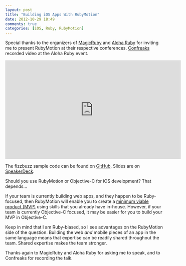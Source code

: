 ```yaml
---
layout: post
title: "Building iOS Apps With RubyMotion"
date: 2012-10-29 18:49
comments: true
categories: [iOS, Ruby, RubyMotion]
---
```


Special thanks to the organizers of [MagicRuby](http://magic-ruby.com/) and [Aloha Ruby](http://aloharubyconf.com/) for inviting me to present RubyMotion at their respective conferences. [Confreaks](http://confreaks.com/videos/1245-aloharuby2012-building-ios-apps-with-rubymotion) recorded video at the Aloha Ruby event.

<center>
<iframe name="rubymotionaloha" width="560" height="315" src="http://www.youtube.com/embed/3gCsen5Zs4s" frameborder="0" allowfullscreen></iframe>
</center>

The fizzbuzz sample code can be found on [GitHub](https://github.com/RayHightower/fizzbuzzrm). Slides are on [SpeakerDeck](https://speakerdeck.com/rayhightower/building-ios-apps-with-rubymotion).

Should you use RubyMotion or Objective-C for iOS development? That depends...
<!--more-->
If your team is currently building web apps, and they happen to be Ruby-focused, then RubyMotion will enable you to create a [minimum viable product (MVP)](http://rayhightower.com/blog/2012/08/31/four-steps-five-minutes/) using skills that you already have in-house. However, if your team is currently Objective-C focused, it may be easier for you to build your MVP in Objective-C.

Keep in mind that I am Ruby-biased, so I see advantages on the RubyMotion side of the question. Building the web _and_ mobile pieces of an app in the same language means that expertise can be readily shared throughout the team. Shared expertise makes the team stronger.

Thanks again to MagicRuby and Aloha Ruby for asking me to speak, and to Confreaks for recording the talk.
